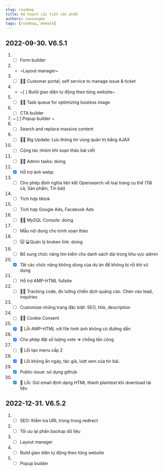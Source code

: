 ```yaml
---
slug: roadmap
title: Kế hoạch cải tiến sản phẩm
authors: saosangmo
tags: [roadmap, mkmate]
---
```

## 2022-09-30. V6.5.1
1. - [ ] Form builder
2. - ~Layout manager~
3. - [ ] 🐱‍💻 Customer portal, self service to manage issue & ticket
4. - ~[ ] Build giao diện tự động theo từng website~
5. - [ ] 🐱‍💻 Task queue for optimizing lossless image
6. - [ ] CTA builder
7. ~ [ ] Popup builder ~
8. - [ ] Search and replace massive content
9. - [ ] 🐱‍💻 Big Update: Lưu thông tin vùng quản trị bằng AJAX
10. - [ ] Cộng tác nhóm khi soạn thảo bài viết
11. - [ ] 🐱‍💻 Admin tasks: doing
12. - [x] Hỗ trợ ảnh webp
13. - [ ] Cho phép định nghĩa liên kết Opensearch về loại trang cụ thể (Tất cả, Sản phẩm, Tin bài)
14. - [ ] Tích hợp tiktok
15. - [ ] Tích hợp Google Ads, Facebook Ads
16. - [ ] 🐱‍💻 MySQL Console: doing
17. - [ ] Mẫu nội dung cho trình soạn thảo
18. - [ ] 🐱‍ 💻Quản lý broken link: doing
19. - [ ] Bổ sung chức năng tìm kiếm cho danh sách dài trong khu vực admin
20. - [x] Tắt các chức năng không dùng của dự án để không bị rối khi sử dụng
21. - [ ] Hỗ trợ AMP-HTML fullsite
22. - [ ] 🐱‍💻 Tracking code, đo lường chiến dịch quảng cáo. Chèn vào lead, inquiries
23. - [ ] Customize những trang đặc biệt: SEO, title, description
24. - [ ] 🐱‍💻 Cookie Consent 
25. - [x] 🐞 Lỗi AMP-HTML với file hình ảnh không có đường dẫn
26. - [x] Cho phép đặt số lượng vote => chống tấn công
27. - [ ] 🐞 Lỗi tạo menu cấp 2
28. - [x] 🐞 Lỗi không ẩn ngày, tác giả, lượt xem của tin bài.
29. - [x] Public issue: sử dụng github
30. - [x] 🐞 Lỗi: Gửi email định dạng HTML thành plaintext khi download tài liệu

## 2022-12-31. V6.5.2
1. - [ ] SEO: Kiểm tra URL trùng trong redirect 
2. - [ ] Tối ưu lại phần backup dữ liệu
3. - [ ] Layout manager
4. - [ ] Build giao diện tự động theo từng website
5. - [ ] Popup builder
